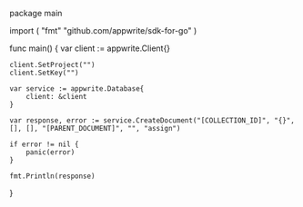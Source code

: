 package main

import (
    "fmt"
    "github.com/appwrite/sdk-for-go"
)

func main() {
    var client := appwrite.Client{}

    client.SetProject("")
    client.SetKey("")

    var service := appwrite.Database{
        client: &client
    }

    var response, error := service.CreateDocument("[COLLECTION_ID]", "{}", [], [], "[PARENT_DOCUMENT]", "", "assign")

    if error != nil {
        panic(error)
    }

    fmt.Println(response)
}